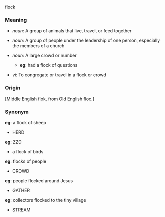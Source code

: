 flock
### Meaning
+ _noun_: A group of animals that live, travel, or feed together
+ _noun_: A group of people under the leadership of one person, especially the members of a church
+ _noun_: A large crowd or number
    + __eg__: had a flock of questions

+ _vi_: To congregate or travel in a flock or crowd

### Origin

[Middle English flok, from Old English floc.]

### Synonym

__eg__: a flock of sheep

+ HERD

__eg__: ZZD

+ a flock of birds

__eg__: flocks of people

+ CROWD 

__eg__: people flocked around Jesus

+ GATHER

__eg__: collectors flocked to the tiny village

+ STREAM


